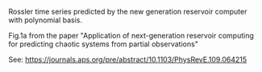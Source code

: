 Rossler time series predicted by the new generation reservoir computer with polynomial basis.

Fig.1a from the paper "Application of next-generation reservoir computing for predicting chaotic systems from partial observations"

See: https://journals.aps.org/pre/abstract/10.1103/PhysRevE.109.064215
